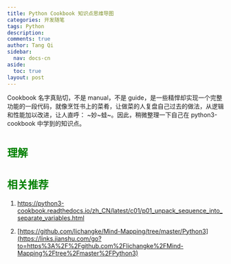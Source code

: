 ```yaml
---
title: Python Cookbook 知识点思维导图
categories: 开发随笔
tags: Python
description: 
comments: true
author: Tang Qi
sidebar:
  nav: docs-cn
aside:
  toc: true
layout: post
---
```


Cookbook 名字真贴切，不是 manual，不是 guide，是一些精悍却实现一个完整功能的一段代码，就像烹饪书上的菜肴，让做菜的人复盘自己过去的做法，从逻辑和性能加以改进，让人直呼： ~妙~蛙~。因此，稍微整理一下自己在 python3-cookbook 中学到的知识点。

<!--more-->

# <font face="黑体" color=green size=5>理解</font>




# <font face="黑体" color=green size=5>相关推荐</font>

1. https://python3-cookbook.readthedocs.io/zh_CN/latest/c01/p01_unpack_sequence_into_separate_variables.html

2. [https://github.com/lichangke/Mind-Mapping/tree/master/Python3](https://links.jianshu.com/go?to=https%3A%2F%2Fgithub.com%2Flichangke%2FMind-Mapping%2Ftree%2Fmaster%2FPython3)

   

   